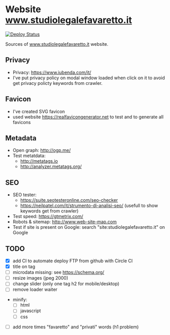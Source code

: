 # Website www.studiolegalefavaretto.it

[![Deploy Status](https://circleci.com/gh/giursino/studiolegalefavaretto.it.svg?style=svg)](https://circleci.com/gh/giursino/studiolegalefavaretto.it)

Sources of www.studiolegalefavaretto.it website.


## Privacy

* Privacy: https://www.iubenda.com/it/
* I've put privacy policy on modal window loaded when click on it to avoid get privacy policty keywords from crawler.


## Favicon

* I've created SVG favicon
* used website https://realfavicongenerator.net to test and to generate all favicons


## Metadata

* Open graph: http://ogp.me/
* Test metatdata: 
  * http://metatags.io
  * http://analyzer.metatags.org/


## SEO

* SEO tester: 
  * https://suite.seotesteronline.com/seo-checker
  * https://neilpatel.com/it/strumento-di-analisi-seo/ (usefull to show keywords get from crawler)
* Test speed: https://gtmetrix.com/
* Robots & sitemap: http://www.web-site-map.com
* Test if site is present on Google: search
  "site:studiolegalefavaretto.it" on Google



## TODO

- [x] add CI to automate deploy FTP from github with Circle CI
- [x] title on <a> tag
- [ ] microdata missing: see https://schema.org/
- [ ] resize images (jpeg 2000)
- [ ] change slider (only one tag h2 for mobile/desktop)
- [ ] remove loader waiter
- minify:
  - [ ] html
  - [ ] javascript
  - [ ] css
- [ ] add more times "favaretto" and "privati" words (h1 problem)

